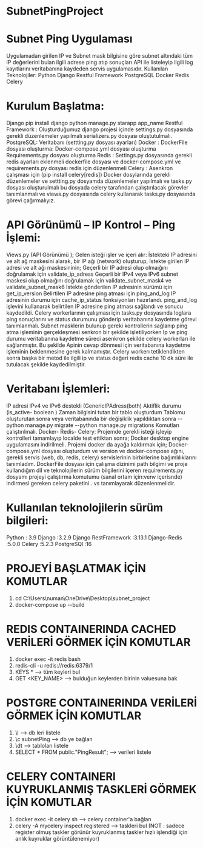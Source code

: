 # SubnetPingProject

# Subnet Ping Uygulaması

Uygulamadan girilen IP ve Subnet mask bilgisine göre subnet altındaki tüm IP değerlerini bulan ilgili adrese ping atıp sonuçları API ile listeleyip ilgili log kayıtlarını veritabanına kaydeden servis uygulamasıdır.
Kullanılan Teknolojiler:
Python
Django Restful Framework
PostqreSQL
Docker
Redis
Celery
# Kurulum Başlatma:
Django pip install django python manage.py starapp app_name 
Restful Framework : Oluşturduğumuz django projesi içinde settings.py dosyasında gerekli düzenlemeler yapılmalı serializers.py dosyası oluştutulmalı.
PostqreSQL: Veritabanı (settting.py dosyası ayarları)
Docker :
DockerFile dosyası oluşturma:
Docker-compose.yml dosyası oluşturma
Requirements.py dosyası oluşturma
Redis : Settings.py dosyasında gerekli redis ayarları eklenmeli dockerfile dosyası ve docker-compose.yml ve requirements.py dosyası redis için düzenlenmeli
Celery : Asenkron çalışması için (pip install celery[redis]) Docker dosylarında gerekli düzenlemeler ve settting.py dosyamda düzenlemeler yapılmalı ve tasks.py dosyası oluşturulmalı bu dosyada celery tarafından çalıştırılacak görevler tanımlanmalı ve views.py dosyasında celery kullanarak tasks.py dosyasında görevi çağırmalıyız.
# API Görünümü – IP Kontrol – Ping İşlemi:
Views.py (API Görünümü );
Gelen isteği işler ve içeri alır:
İstekteki IP adresini ve alt ağ maskesini alarak, bir IP ağı (network) oluşturup,
İstekte girilen IP adresi ve alt ağı maskesininin;
 Geçerli bir IP adresi olup olmaığını doğrulamak için validate_ip_adress
Geçerli bir IPv4 veya IPv6 subnet maskesi olup olmaığını doğrulamak için validate_subnet_mask4 ve validate_subnet_mask6 
İstekte gönderilen IP adresinin sürümü için get_ip_version
Belirtilen IP adresine ping atması için ping_and_log
IP adresinin durumu için cache_ip_status
fonksiyonları hazırlandı.
ping_and_log işlevini kullanarak belirtilen IP adresine ping atması sağlandı ve sonucu kaydedildi.
Celery workerlarının çalışması için tasks.py dosyasında loglara ping sonuçlarını ve status durumunu gönderip veritabanına kaydetme görevi tanımlanmalı.
Subnet masklerin bulunup gereki kontrollerin sağlanıp ping atma işleminin gerçekleşmesi senkron bir şekilde işletiliyorken Ip ve ping durumu veritabanına kaydetme süreci asenkron şekilde celery workerları ile sağlanmıştır. Bu şekilde Apinin cevap dönmesi için veritabanına kaydetme işleminin beklenmesine gerek kalmamıştır. Celery workerı tetiklendikten sonra başka bir metod ile ilgili ip ve status değeri redis cache 10 dk süre ile tutulacak şekilde kaydedilmiştir.

# Veritabanı İşlemleri:
IP adresi IPv4 ve IPv6 destekli (GenericIPAdress(both) 
Aktiflik durumu (is_active- boolean ) 
Zaman bilgisini tutan bir tablo oluşturdum
Tablomu oluşturutan sonra veya veritabanında bir değişiklik yapıldıktan sonra 
--python manage.py migrate
--python manage.py migrations
Komutları çalıştırılmalı.
Docker- Redis- Celery:
Projemde gerekli isteği işleyip kontrolleri tamamlayıp localde test ettiktan sonra;
Docker desktop engine uygulamasını indirilmeli.
Projemi docker da ayağa kaldırmak için;
Docker-compose.yml dosyası oluşturdum ve version ve docker-compose ağını, gerekli servis (web, db, redis, celery) servislerinin birbirlerine bağımlılıklarını tanımladım. 
DockerFile dosyası için çalışma dizinimi path bilgimi ve proje kullandığım dil ve teknolojilerin sürüm bilgilerini içeren requirements.py dosyamı projeyi çalıştırma komutumu (sanal ortam için:venv içerisnde) indirmesi gereken celery paketini.. vs  tanımlayarak düzenlenmelidir.
# Kullanılan teknolojilerin sürüm bilgileri:
Python : 3.9
Django :3.2.9
Django RestFramework :3.13.1
Django-Redis :5.0.0
Celery :5.2.3
PostgreSQl :16


# PROJEYİ BAŞLATMAK İÇİN KOMUTLAR

1) cd C:\Users\numan\OneDrive\Desktop\subnet_project
2) docker-compose up --build

# REDIS CONTAINERINDA CACHED VERİLERİ GÖRMEK İÇİN KOMUTLAR

1) docker exec -it redis bash
2) redis-cli -u redis://redis:6379/1
3) KEYS *                   --> tüm keyleri bul
4) GET <KEY_NAME>           --> bulduğun keylerden birinin valuesuna bak

# POSTGRE CONTAINERINDA VERİLERİ GÖRMEK İÇİN KOMUTLAR

1) \l                                   --> db leri listele
2) \c subnetPing                        --> db ye bağlan
3) \dt                                  --> tabloları listele
4) SELECT * FROM public."PingResult";   --> verileri listele

# CELERY CONTAINERI KUYRUKLANMIŞ TASKLERİ GÖRMEK İÇİN KOMUTLAR

1) docker exec -it celery sh                   --> celery container'a bağlan
2) celery -A mycelery inspect registered       --> taskleri bul 
(NOT : sadece register olmuş taskler görünür kuyruklanmış taskler hızlı işlendiği için anlık kuyruklar görüntülenemiyor)